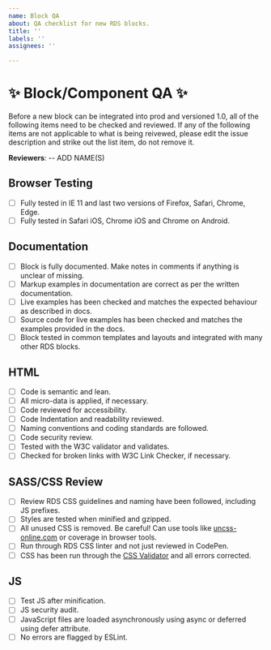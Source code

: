 ```yaml
---
name: Block QA
about: QA checklist for new RDS blocks.
title: ''
labels: ''
assignees: ''

---
```


# :sparkles: Block/Component QA :sparkles:

Before a new block can be integrated into prod and versioned 1.0, all of the following items need to be checked and reviewed. If any of the following items are not applicable to what is being reivewed, please edit the issue description and strike out the list item, do not remove it.

**Reviewers**:
-- ADD NAME(S)

## Browser Testing

- [ ] Fully tested in IE 11 and last two versions of Firefox, Safari, Chrome, Edge.
- [ ] Fully tested in Safari iOS, Chrome iOS and  Chrome on Android.

## Documentation

- [ ] Block is fully documented. Make notes in comments if anything is unclear of missing.
- [ ] Markup examples in documentation are correct as per the written documentation.
- [ ] Live examples has been checked and matches the expected behaviour as described in docs.
- [ ] Source code for live examples has been checked and matches the examples provided in the docs.
- [ ] Block tested in common templates and layouts and integrated with many other RDS blocks.

## HTML

- [ ] Code is semantic and lean.
- [ ] All micro-data is applied, if necessary.
- [ ] Code reviewed for accessibility.
- [ ] Code Indentation and readability reviewed.
- [ ] Naming conventions and coding standards are followed.
- [ ] Code security review.
- [ ] Tested with the W3C validator and validates.
- [ ] Checked for broken links with W3C Link Checker, if necessary.

## SASS/CSS Review

- [ ] Review RDS CSS guidelines and naming have been followed, including JS prefixes.
- [ ] Styles are tested when minified and gzipped. 
- [ ] All unused CSS is removed. Be careful! Can use tools like [uncss-online.com](http://uncss-online.com) or coverage in browser tools.
- [ ] Run through RDS CSS linter and not just reviewed in CodePen.
- [ ] CSS has been run through the [CSS Validator](https://jigsaw.w3.org/css-validator/) and all errors corrected.

## JS

- [ ] Test JS after minification.
- [ ] JS security audit.
- [ ] JavaScript files are loaded asynchronously using async or deferred using defer attribute.
- [ ] No errors are flagged by ESLint.
